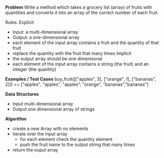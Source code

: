 **Problem**
Write a method which takes a grocery list (array) of fruits with quantities and converts it into an array of the correct number of each fruit.

Rules:
Explicit
  - Input: a multi-dimensional array
  - Output: a one-dimensional array
  - each element of the input array contains a fruit and the quantity of that fruit
  - replace the quantity with the fruit that many times
Implicit
  - the output array should be one dimenisonal
  - each element of the input array contains a string (the fruit) and an integer (the quantity)

**Examples / Test Cases**
buy_fruit([["apples", 3], ["orange", 1], ["bananas", 2]]) ==
  ["apples", "apples", "apples", "orange", "bananas","bananas"]

**Data Structures**
- Input multi-dimensional array
- Output one dimensional array of strings

**Algorithm**
- create a new Array with no elements
- iterate over the input array
  - for each element check the quantity element
  - push the fruit name to the output string that many times
- return the ouput array